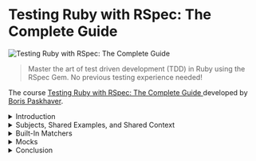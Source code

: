 <!-- markdownlint-disable-file MD033 MD029-->

# Testing Ruby with RSpec: The Complete Guide

![Testing Ruby with RSpec: The Complete Guide](https://img-c.udemycdn.com/course/480x270/2006330_b4c6_6.jpg "Testing Ruby with RSpec: The Complete Guide")

> Master the art of test driven development (TDD) in Ruby using the RSpec Gem. No previous testing experience needed!

The course [Testing Ruby with RSpec: The Complete Guide
](https://www.udemy.com/course/testing-ruby-with-rspec/) developed by [Boris Paskhaver](https://github.com/paskhaver).

<details>
<summary>Introduction</summary>

1. Welcome to RSpec
2. About Me
3. Unit Tests vs End-to-End (E2E) Tests
4. Setup Ruby on macOS Computers
5. Setup Ruby on Windows Computers
6. Install RSpec
7. Install Visual Studio Code for macOS
8. Start a Project with rspec --init
9. Download Course Files (Optional)
10. Test-Driven Development
11. The describe Method
12. The it Method
13. The expect and eq Methods
14. Reading Failures
15. Making the Specs Pass
16. Multiple Examples in Example Group
17. Fixing Failing Specs Again
18. Reducing Duplication - Before Hooks and Instance Variables
19. Reducing Duplication: Helper Methods
20. Problems With Mutation
21. Reducing Duplication: The let Method
22. Custom Error Messages
23. The context Method and Nested Describes
24. before and after Hooks
25. Nested Logic: Hooks
26. Nested Logic: Overwriting Let Variables

- Task 1: The describe, it and expect Methods
- Task 2: Making Specs Pass
- Task 3: Single Context Hooks
- Task 4: Multi-Context Hooks
- Test 1: QUIZ: TDD and RSpec Methods
- Test 2: Removing Duplication

</details>
<details>
<summary>Subjects, Shared Examples, and Shared Context</summary>

27. Implicit Subject
28. Explicit Subject
29. described_class
30. One-Liner-Example-Syntax
31. Shared Examples with include_examples
32. Shared Context with include_context

- Task 5: Implicit Subject
- Task 6: Explicit Subject
- Task 7: Subjects, Shared Examples, and Shared Context

</details>
<details>
<summary>Built-In Matchers</summary>

33. The not_to Method
34. Equality Matchers I (eq and eql)
35. Equality Matchers II (equal and be)
36. Comparison Matchers
37. Predicate Matchers
38. all Matcher
39. be Matcher (Truthy, Falsy and Nil Values)
40. change Matcher
41. contain_exactly Matcher
42. start_with and end_with Matchers
43. have_attributes Matcher
44. include Matcher
45. raise_error Matcher
46. respond_to Matcher
47. satisfy Matcher
48. not_to Method
49. Compound Expectations

- Tarefa 8: Predicate, all and be Matchers
- Tarefa 9: Compound Expectations
- Teste 3: Equality and Comparison Matchers

</details>
<details>
<summary>Mocks</summary>

50. Create a Test Double
51. Set up Our Test Movie
52. Replacing an Object with a Double
53. Receive Counts
54. The allow Method
55. Matching Arguments
56. Instance Doubles
57. Class Doubles
58. Spies I
59. Spies II

- Task 10: Doubles

</details>
<details>
<summary>Conclusion</summary>

60. Conclusion
61. Bonus!

</details>
